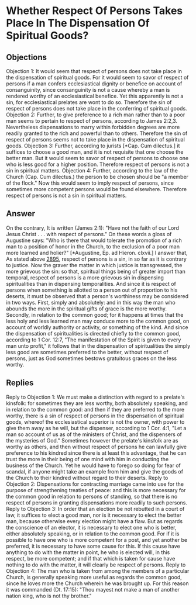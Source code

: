 # Whether Respect Of Persons Takes Place In The Dispensation Of Spiritual Goods?
## Objections
Objection 1: It would seem that respect of persons does not take place in the dispensation of spiritual goods. For it would seem to savor of respect of persons if a man confers ecclesiastical dignity or benefice on account of consanguinity, since consanguinity is not a cause whereby a man is rendered worthy of an ecclesiastical benefice. Yet this apparently is not a sin, for ecclesiastical prelates are wont to do so. Therefore the sin of respect of persons does not take place in the conferring of spiritual goods.
Objection 2: Further, to give preference to a rich man rather than to a poor man seems to pertain to respect of persons, according to James 2:2,3. Nevertheless dispensations to marry within forbidden degrees are more readily granted to the rich and powerful than to others. Therefore the sin of respect of persons seems not to take place in the dispensation of spiritual goods.
Objection 3: Further, according to jurists [*Cap. Cum dilectus.] it suffices to choose a good man, and it is not requisite that one choose the better man. But it would seem to savor of respect of persons to choose one who is less good for a higher position. Therefore respect of persons is not a sin in spiritual matters.
Objection 4: Further, according to the law of the Church (Cap. Cum dilectus.) the person to be chosen should be "a member of the flock." Now this would seem to imply respect of persons, since sometimes more competent persons would be found elsewhere. Therefore respect of persons is not a sin in spiritual matters.
## Answer
On the contrary, It is written (James 2:1): "Have not the faith of our Lord Jesus Christ . . . with respect of persons." On these words a gloss of Augustine says: "Who is there that would tolerate the promotion of a rich man to a position of honor in the Church, to the exclusion of a poor man more learned and holier?" [*Augustine, Ep. ad Hieron. clxvii.]
I answer that, As stated above [2895](A[1]), respect of persons is a sin, in so far as it is contrary to justice. Now the graver the matter in which justice is transgressed, the more grievous the sin: so that, spiritual things being of greater import than temporal, respect of persons is a more grievous sin in dispensing spiritualities than in dispensing temporalities. And since it is respect of persons when something is allotted to a person out of proportion to his deserts, it must be observed that a person's worthiness may be considered in two ways. First, simply and absolutely: and in this way the man who abounds the more in the spiritual gifts of grace is the more worthy. Secondly, in relation to the common good; for it happens at times that the less holy and less learned man may conduce more to the common good, on account of worldly authority or activity, or something of the kind. And since the dispensation of spiritualities is directed chiefly to the common good, according to 1 Cor. 12:7, "The manifestation of the Spirit is given to every man unto profit," it follows that in the dispensation of spiritualities the simply less good are sometimes preferred to the better, without respect of persons, just as God sometimes bestows gratuitous graces on the less worthy.
## Replies
Reply to Objection 1: We must make a distinction with regard to a prelate's kinsfolk: for sometimes they are less worthy, both absolutely speaking, and in relation to the common good: and then if they are preferred to the more worthy, there is a sin of respect of persons in the dispensation of spiritual goods, whereof the ecclesiastical superior is not the owner, with power to give them away as he will, but the dispenser, according to 1 Cor. 4:1, "Let a man so account of us as of the ministers of Christ, and the dispensers of the mysteries of God." Sometimes however the prelate's kinsfolk are as worthy as others, and then without respect of persons he can lawfully give preference to his kindred since there is at least this advantage, that he can trust the more in their being of one mind with him in conducting the business of the Church. Yet he would have to forego so doing for fear of scandal, if anyone might take an example from him and give the goods of the Church to their kindred without regard to their deserts.
Reply to Objection 2: Dispensations for contracting marriage came into use for the purpose of strengthening treaties of peace: and this is more necessary for the common good in relation to persons of standing, so that there is no respect of persons in granting dispensations more readily to such persons.
Reply to Objection 3: In order that an election be not rebutted in a court of law, it suffices to elect a good man, nor is it necessary to elect the better man, because otherwise every election might have a flaw. But as regards the conscience of an elector, it is necessary to elect one who is better, either absolutely speaking, or in relation to the common good. For if it is possible to have one who is more competent for a post, and yet another be preferred, it is necessary to have some cause for this. If this cause have anything to do with the matter in point, he who is elected will, in this respect, be more competent; and if that which is taken for cause have nothing to do with the matter, it will clearly be respect of persons.
Reply to Objection 4: The man who is taken from among the members of a particular Church, is generally speaking more useful as regards the common good, since he loves more the Church wherein he was brought up. For this reason it was commanded (Dt. 17:15): "Thou mayest not make a man of another nation king, who is not thy brother."